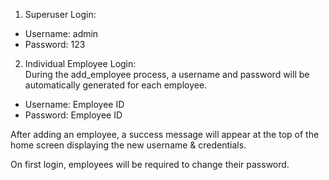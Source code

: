 1. Superuser Login:
 - Username: admin
 - Password: 123

2. Individual Employee Login:   
During the add_employee process, a username and password will be automatically generated for each employee.

- Username: Employee ID
- Password: Employee ID
  
After adding an employee, a success message will appear at the top of the home screen displaying the new username & credentials.

On first login, employees will be required to change their password.
